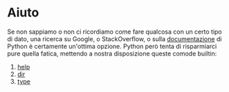 # Aiuto

Se non sappiamo o non ci ricordiamo come fare qualcosa con un certo tipo di dato, una ricerca su Google, o StackOverflow, o sulla [documentazione](https://docs.python.org/3/) di Python è certamente un'ottima opzione. Python però tenta di risparmiarci pure quella fatica, mettendo a nostra disposizione queste comode builtin:

1. [help](./0_help.md)
1. [dir](./1_dir.md)
1. [type](./2_type.md)
